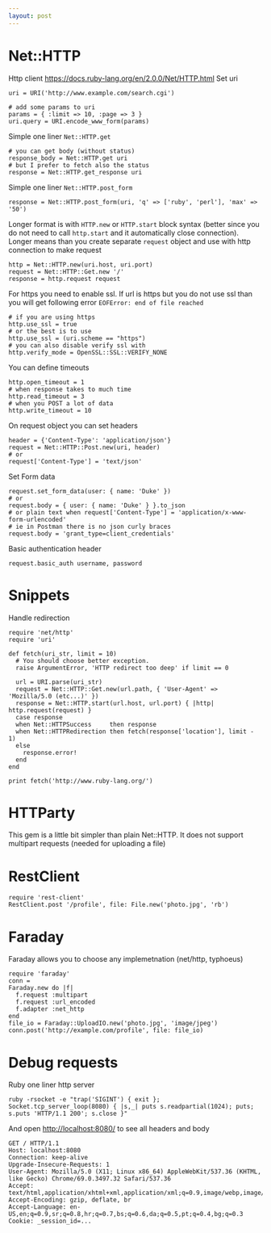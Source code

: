 ```yaml
---
layout: post
---
```


# Net::HTTP

Http client https://docs.ruby-lang.org/en/2.0.0/Net/HTTP.html
Set uri

~~~
uri = URI('http://www.example.com/search.cgi')

# add some params to uri
params = { :limit => 10, :page => 3 }
uri.query = URI.encode_www_form(params)
~~~

Simple one liner `Net::HTTP.get`

~~~
# you can get body (without status)
response_body = Net::HTTP.get uri
# but I prefer to fetch also the status
response = Net::HTTP.get_response uri
~~~

Simple one liner `Net::HTTP.post_form`

~~~
response = Net::HTTP.post_form(uri, 'q' => ['ruby', 'perl'], 'max' => '50')
~~~

Longer format is with `HTTP.new` or `HTTP.start` block syntax (better since you
do not need to call `http.start` and it automatically close connection). Longer
means than you create separate `request` object and use with http connection to
make request

~~~
http = Net::HTTP.new(uri.host, uri.port)
request = Net::HTTP::Get.new '/'
response = http.request request
~~~

For https you need to enable ssl. If url is https but you do not use ssl than
you will get following error `EOFError: end of file reached`

~~~
# if you are using https
http.use_ssl = true
# or the best is to use
http.use_ssl = (uri.scheme == "https")
# you can also disable verify ssl with
http.verify_mode = OpenSSL::SSL::VERIFY_NONE
~~~

You can define timeouts

~~~
http.open_timeout = 1
# when response takes to much time
http.read_timeout = 3
# when you POST a lot of data
http.write_timeout = 10
~~~

On request object you can set headers

~~~
header = {'Content-Type': 'application/json'}
request = Net::HTTP::Post.new(uri, header)
# or
request['Content-Type'] = 'text/json'
~~~

Set Form data

~~~
request.set_form_data(user: { name: 'Duke' })
# or
request.body = { user: { name: 'Duke' } }.to_json
# or plain text when request['Content-Type'] = 'application/x-www-form-urlencoded'
# ie in Postman there is no json curly braces
request.body = 'grant_type=client_credentials'
~~~

Basic authentication header

~~~
request.basic_auth username, password
~~~

# Snippets

Handle redirection

~~~
require 'net/http'
require 'uri'

def fetch(uri_str, limit = 10)
  # You should choose better exception.
  raise ArgumentError, 'HTTP redirect too deep' if limit == 0

  url = URI.parse(uri_str)
  request = Net::HTTP::Get.new(url.path, { 'User-Agent' => 'Mozilla/5.0 (etc...)' })
  response = Net::HTTP.start(url.host, url.port) { |http| http.request(request) }
  case response
  when Net::HTTPSuccess     then response
  when Net::HTTPRedirection then fetch(response['location'], limit - 1)
  else
    response.error!
  end
end

print fetch('http://www.ruby-lang.org/')
~~~

# HTTParty

This gem is a little bit simpler than plain Net::HTTP.
It does not support multipart requests (needed for uploading a file)

# RestClient

~~~
require 'rest-client'
RestClient.post '/profile', file: File.new('photo.jpg', 'rb')
~~~

# Faraday

Faraday allows you to choose any implemetnation (net/http, typhoeus)
~~~
require 'faraday'
conn =
Faraday.new do |f|
  f.request :multipart
  f.request :url_encoded
  f.adapter :net_http
end
file_io = Faraday::UploadIO.new('photo.jpg', 'image/jpeg')
conn.post('http://example.com/profile', file: file_io)
~~~

# Debug requests

Ruby one liner http server

~~~
ruby -rsocket -e "trap('SIGINT') { exit }; Socket.tcp_server_loop(8080) { |s,_| puts s.readpartial(1024); puts; s.puts 'HTTP/1.1 200'; s.close }"
~~~

And open <http://localhost:8080/> to see all headers and body

~~~
GET / HTTP/1.1
Host: localhost:8080
Connection: keep-alive
Upgrade-Insecure-Requests: 1
User-Agent: Mozilla/5.0 (X11; Linux x86_64) AppleWebKit/537.36 (KHTML, like Gecko) Chrome/69.0.3497.32 Safari/537.36
Accept: text/html,application/xhtml+xml,application/xml;q=0.9,image/webp,image/apng,*/*;q=0.8
Accept-Encoding: gzip, deflate, br
Accept-Language: en-US,en;q=0.9,sr;q=0.8,hr;q=0.7,bs;q=0.6,da;q=0.5,pt;q=0.4,bg;q=0.3
Cookie: _session_id=...
~~~
